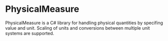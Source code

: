 # PhysicalMeasure
PhysicalMeasure is a C# library for handling physical quantities by specifing value and unit. Scaling of units and conversions between multiple unit systems are supported.

